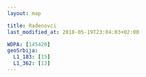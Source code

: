 ```yaml
---
layout: map

title: Rađenovci
last_modified_at: 2018-05-19T23:04:03+02:00

WDPA: [145420]
geoSrbija:
  L1_183: [15]
  L1_362: [13]
---
```

